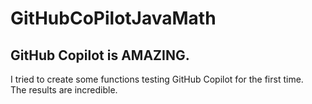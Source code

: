# GitHubCoPilotJavaMath
<h2>GitHub Copilot is AMAZING.</h2>
I tried to create some functions testing GitHub Copilot for the first time. <br/>
The results are incredible.
